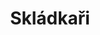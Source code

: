 ﻿---
title: "Skládkaři"
details: Skládkaři odvádějí na dividendách 3 mld. korun do zahraničí. A tam je zakopaný pes.
year: 2019
attachments: assets/uploads/skladkari.pdf
tag: actualities
---